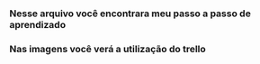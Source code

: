 ### Nesse arquivo você encontrara meu passo a passo de aprendizado

### Nas imagens você verá a utilização do trello
